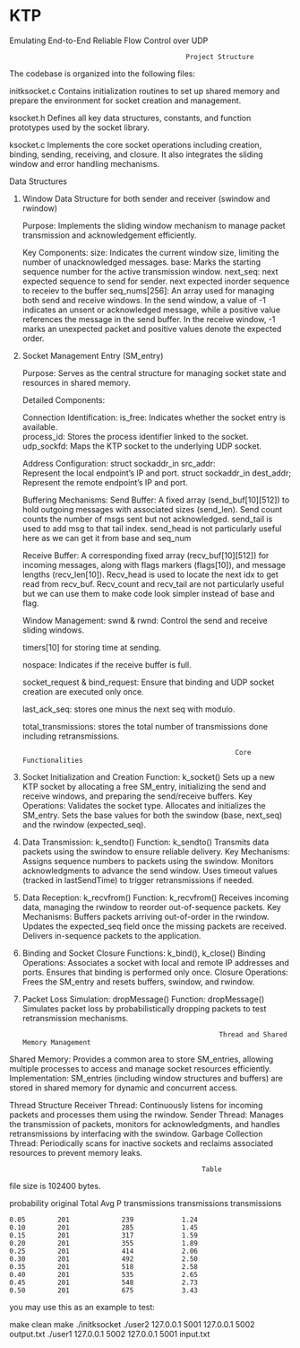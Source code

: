# KTP
Emulating End-to-End Reliable Flow Control over UDP

                                                Project Structure
The codebase is organized into the following files:

initksocket.c
    Contains initialization routines to set up shared memory and prepare the environment for socket creation and management.

ksocket.h
    Defines all key data structures, constants, and function prototypes used by the socket library.

ksocket.c
    Implements the core socket operations including creation, binding, sending, receiving, and closure. It also integrates 
    the sliding window and error handling mechanisms.

Data Structures

1. Window Data Structure for both sender and receiver (swindow and rwindow)
    
    Purpose:
        Implements the sliding window mechanism to manage packet transmission and acknowledgement efficiently.
    
    Key Components:
    size:
        Indicates the current window size, limiting the number of unacknowledged messages.
    base:
        Marks the starting sequence number for the active transmission window.
    next_seq:
        next expected sequence to send for sender.
        next expected inorder sequence to receiev to the buffer
    seq_nums[256]:
        An array used for managing both send and receive windows. In the send window, a value of -1 indicates an unsent or 
        acknowledged message, while a positive value references the message in the send buffer. 
        In the receive window, -1 marks an unexpected packet and positive values denote the expected order.       
    
2. Socket Management Entry (SM_entry)
    
    Purpose:
    Serves as the central structure for managing socket state and resources in shared memory.
    
    Detailed Components:
    
    Connection Identification:
    is_free: 
        Indicates whether the socket entry is available.    
    process_id: 
        Stores the process identifier linked to the socket.   
    udp_sockfd: 
        Maps the KTP socket to the underlying UDP socket.
    
    Address Configuration:
    struct sockaddr_in src_addr:  
        Represent the local endpoint’s IP and port.
    struct sockaddr_in dest_addr;  
        Represent the remote endpoint’s IP and port.
    
    Buffering Mechanisms:
    Send Buffer:
        A fixed array (send_buf[10][512]) to hold outgoing messages with associated sizes (send_len).
        Send count counts the number of msgs sent but not acknowledged.
        send_tail is used to add msg to that tail index.
        send_head is not particularly useful here as we can get it from base and seq_num

    Receive Buffer:
        A corresponding fixed array (recv_buf[10][512]) for incoming messages, along with flags markers (flags[10]), and message lengths (recv_len[10]).
        Recv_head is used to locate the next idx to get read from recv_buf.
        Recv_count and recv_tail are not particularly useful but we can use them to make code look simpler instead of base and flag.

    Window Management:
    swnd & rwnd:
    Control the send and receive sliding windows.

    timers[10] for storing time at sending.
    
    nospace: 
        Indicates if the receive buffer is full.

    socket_request & bind_request:
        Ensure that binding and UDP socket creation are executed only once.
    

    last_ack_seq:
        stores one minus the next seq with modulo.
    
    total_transmissions:
        stores the total number of transmissions done including retransmissions.

                                                            Core Functionalities
1. Socket Initialization and Creation
    Function: k_socket()
        Sets up a new KTP socket by allocating a free SM_entry, initializing the send and receive windows, and preparing the send/receive buffers.
    Key Operations: 
        Validates the socket type.
        Allocates and initializes the SM_entry.
        Sets the base values for both the swindow (base, next_seq) and the rwindow (expected_seq).

2. Data Transmission: k_sendto()
    Function: k_sendto()
        Transmits data packets using the swindow to ensure reliable delivery.
    Key Mechanisms:
        Assigns sequence numbers to packets using the swindow.
        Monitors acknowledgments to advance the send window.
        Uses timeout values (tracked in lastSendTime) to trigger retransmissions if needed.

3. Data Reception: k_recvfrom()
    Function: k_recvfrom()
        Receives incoming data, managing the rwindow to reorder out-of-sequence packets.
    Key Mechanisms:
        Buffers packets arriving out-of-order in the rwindow.
        Updates the expected_seq field once the missing packets are received.
        Delivers in-sequence packets to the application.

4. Binding and Socket Closure
    Functions: k_bind(), k_close()
    Binding Operations:
        Associates a socket with local and remote IP addresses and ports.
        Ensures that binding is performed only once.
    Closure Operations:
        Frees the SM_entry and resets buffers, swindow, and rwindow.

5. Packet Loss Simulation: dropMessage()
    Function: dropMessage()
        Simulates packet loss by probabilistically dropping packets to test retransmission mechanisms.

                                                        Thread and Shared Memory Management
Shared Memory:
    Provides a common area to store SM_entries, allowing multiple processes to access and manage socket resources efficiently.
    Implementation:
        SM_entries (including window structures and buffers) are stored in shared memory for dynamic and concurrent access.

Thread Structure
Receiver Thread:
    Continuously listens for incoming packets and processes them using the rwindow.
Sender Thread:
    Manages the transmission of packets, monitors for acknowledgments, and handles retransmissions by interfacing with the swindow.
Garbage Collection Thread:
    Periodically scans for inactive sockets and reclaims associated resources to prevent memory leaks.



                                                    Table
file size is 102400 bytes.

probability   original          Total           Avg
    P        transmissions   transmissions  transmissions

    0.05        201             239            1.24
    0.10        201             285            1.45
    0.15        201             317            1.59
    0.20        201             355            1.89
    0.25        201             414            2.06
    0.30        201             492            2.50
    0.35        201             518            2.58
    0.40        201             535            2.65
    0.45        201             548            2.73
    0.50        201             675            3.43


you may use this as an example to test:

make clean
make
./initksocket
./user2 127.0.0.1 5001 127.0.0.1 5002 output.txt
./user1 127.0.0.1 5002 127.0.0.1 5001 input.txt
